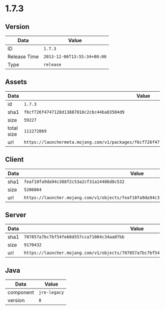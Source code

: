 # 1.7.3

## Version

|**Data**        | **Value**                 |
|----------------|-------------------------|
| ID   | ```1.7.3```   |
| Release Time   | ```2013-12-06T13:55:34+00:00```   |
| Type   | ```release```   |

## Assets

|**Data**        | **Value**                 |
|----------------|-------------------------|
| id   | ```1.7.3```   |
| sha1   | ```f6cf726f4747128d13887010c2cbc44ba83504d9```   |
| size   | ```59227```   |
| total size  | ```111272869```  |
| url       | ```https://launchermeta.mojang.com/v1/packages/f6cf726f4747128d13887010c2cbc44ba83504d9/1.7.3.json``` |

## Client

|**Data**        | **Value**                 |
|----------------|-------------------------|
| sha1   | ```feaf10fa9da94c388f2c53a2cf31a14406d0c532```   |
| size   | ```5206064```   |
| url       | ```https://launcher.mojang.com/v1/objects/feaf10fa9da94c388f2c53a2cf31a14406d0c532/client.jar``` |

## Server

|**Data**        | **Value**                 |
|----------------|-------------------------|
| sha1   | ```707857a7bc7bf54fe60d557cca71004c34aa07bb```   |
| size   | ```9170432```   |
| url       | ```https://launcher.mojang.com/v1/objects/707857a7bc7bf54fe60d557cca71004c34aa07bb/server.jar``` |

## Java

|**Data**        | **Value**                 |
|----------------|-------------------------|
| component   | ```jre-legacy```   |
| version   | ```8```   |